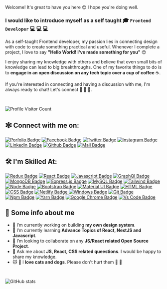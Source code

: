 Welcome! It's great to have you here 😊 I hope you're doing well.

### I would like to introduce myself as a self taught 🎓 `Frontend Developer` 💻 💻 💻

As a self-taught Frontend developer, my passion lies in connecting design with code to create something practical and useful. Whenever I complete a project, I love to say **"Hello World! I've made something for you"** 😌

I enjoy sharing my knowledge with others and believe that even small bits of knowledge can lead to big breakthroughs. One of my favorite things to do is to **engage in an open discussion on any tech topic over a cup of coffee** ☕.

If you're interested in connecting and having a discussion with me, I'm always ready to chat! Let's connect 🚀 🚀 🚀.

<br>



![Profile Visitor Count](https://visitor-badge.laobi.icu/badge?page_id=mdsaharshital.mdsaharshital)





## 🕸️ Connect with me on:

[![Porfolio Badge](https://img.shields.io/badge/Portfolio-33C7FF?style=for-the-badge&logo=portfolio&logoColor=white)](https://mdshaharshitol-88ffd.web.app/)
[![Facebook Badge](https://img.shields.io/badge/Facebook-1877F2?style=for-the-badge&logo=facebook&logoColor=white)](https://facebook.com/saharshital)
[![Twitter Badge](https://img.shields.io/badge/Twitter-1877F2?style=for-the-badge&logo=Twitter&logoColor=white)](https://twitter.com/Md_Sahar_Shital)
[![Instagram Badge](https://img.shields.io/badge/Instagram-E4405F?style=for-the-badge&logo=instagram&logoColor=white)](https://www.instagram.com/_shit_all_/)
[![Linkedin Badge](https://img.shields.io/badge/LinkedIn-0077B5?style=for-the-badge&logo=linkedin&logoColor=white)](https://www.linkedin.com/in/mdshaharshitol/)
[![Github Badge](https://img.shields.io/badge/GitHub-100000?style=for-the-badge&logo=github&logoColor=white)](https://github.com/mdsaharshital)
[![Mail Badge](https://img.shields.io/badge/Gmail-D14836?style=for-the-badge&logo=gmail&logoColor=white)](mailto:mdsaharshitol@gmail.com)



## 🛠️ I'm Skilled At:


[![Redux Badge](https://img.shields.io/badge/REDUX-0078D6?style=for-the-badge&logo=redux&logoColor=white)](https://github.com/mdsaharshital)
[![React Badge](https://img.shields.io/badge/React-20232A?style=for-the-badge&logo=react&logoColor=61DAFB)](https://github.com/mdsaharshital)
[![Javascript Badge](https://img.shields.io/badge/JavaScript-F7DF1E?style=for-the-badge&logo=javascript&logoColor=black)](https://github.com/mdsaharshital)
[![GraphQl Badge](https://img.shields.io/badge/GRAPHQL-0078D6?style=for-the-badge&logo=graphql&logoColor=white)](https://github.com/mdsaharshital)
[![MongoDB Badge](https://img.shields.io/badge/MONGODB-0078D6?style=for-the-badge&logo=mongodb&logoColor=white)](https://github.com/mdsaharshital)
[![Express.js Badge](https://img.shields.io/badge/Express.js-0078D6?style=for-the-badge&logo=express&logoColor=white)](https://github.com/mdsaharshital)
[![MySQL Badge](https://img.shields.io/badge/MYSQL-0078D6?style=for-the-badge&logo=mysql&logoColor=white)](https://github.com/mdsaharshital)
[![Tailwind Badge](https://img.shields.io/badge/Tailwind_CSS-38B2AC?style=for-the-badge&logo=tailwind-css&logoColor=white)](https://github.com/mdsaharshital)
[![Node Badge](https://img.shields.io/badge/Node.js-43853D?style=for-the-badge&logo=node.js&logoColor=white)](https://github.com/mdsaharshital)
[![Bootstrap Badge](https://img.shields.io/badge/Bootstrap-563D7C?style=for-the-badge&logo=bootstrap&logoColor=white)](https://github.com/mdsaharshital)
[![Material UI Badge](https://img.shields.io/badge/Material--UI-0081CB?style=for-the-badge&logo=material-ui&logoColor=white)](https://github.com/mdsaharshital)
[![HTML Badge](https://img.shields.io/badge/HTML5-E34F26?style=for-the-badge&logo=html5&logoColor=white)](https://github.com/mdsaharshital)
[![CSS Badge](https://img.shields.io/badge/CSS3-1572B6?style=for-the-badge&logo=css3&logoColor=white)](https://github.com/mdsaharshital)
[![Netlify Badge](https://img.shields.io/badge/Netlify-00C7B7?style=for-the-badge&logo=netlify&logoColor=white)](https://github.com/mdsaharshital)
[![Windows Badge](https://img.shields.io/badge/Windows-0078D6?style=for-the-badge&logo=windows&logoColor=white)](https://github.com/mdsaharshital)
[![Git Badge](https://img.shields.io/badge/git-f34f29?style=for-the-badge&logo=git&logoColor=white)](https://github.com/mdsaharshital)
[![Npm Badge](https://img.shields.io/badge/npm-d7141a?style=for-the-badge&logo=npm&logoColor=white)](https://github.com/mdsaharshital)
[![Yarn Badge](https://img.shields.io/badge/yarn-0078D6?style=for-the-badge&logo=yarn&logoColor=white)](https://github.com/mdsaharshital)
[![Google Chrome Badge](https://img.shields.io/badge/google_chrome-556532?style=for-the-badge&logo=googlechrome&logoColor=white)](https://github.com/mdsaharshital)
[![Vs Code Badge](https://img.shields.io/badge/Visual_Studio_Code-0078D6?style=for-the-badge&logo=visualstudiocode&logoColor=white)](https://github.com/mdsaharshital)



## 📓 Some info about me

- 🔭 I’m currently working on building **my own design system**.
- 🌱 I’m currently learning **Advance Topics of React, NextJS and Javascript**.
- 👯 I’m looking to collaborate on any **JS/React related Open Source Project**.
- 💬 Ask me about **JS, React, CSS related queestions**. I would be happy to share my knowledge.
- 🐱 🐶 I **love cats and dogs**. Please don't hurt them 🙏 🙏

<br>

![GitHub stats](https://github-readme-stats.vercel.app/api?username=mdsaharshital&show_icons=true&theme=dark)
